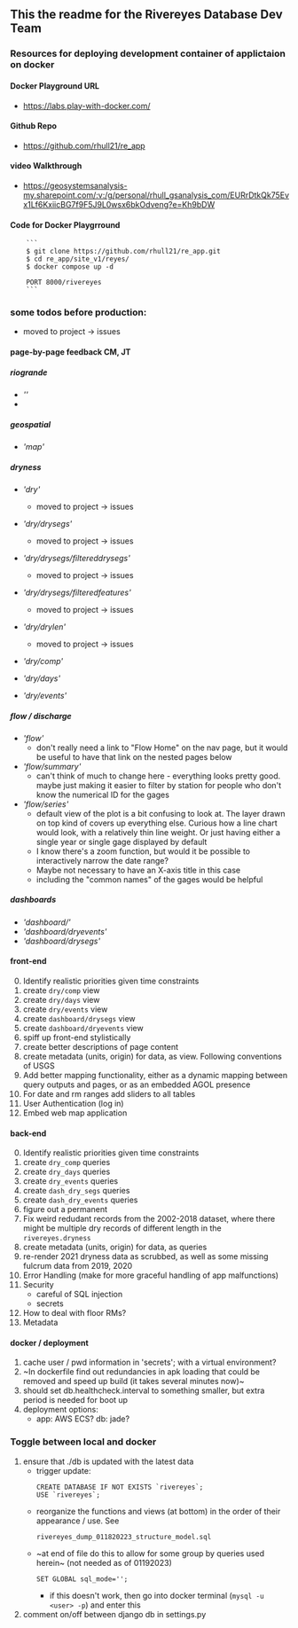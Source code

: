 ## This the readme for the Rivereyes Database Dev Team

### Resources for deploying development container of applictaion on docker 

#### Docker Playground URL 

* https://labs.play-with-docker.com/

#### Github Repo 

* https://github.com/rhull21/re_app

#### video Walkthrough

* https://geosystemsanalysis-my.sharepoint.com/:v:/g/personal/rhull_gsanalysis_com/EURrDtkQk75Evx1Lf6KxiicBG7f9F5J9L0wsx6bkOdveng?e=Kh9bDW

#### Code for Docker Playgrround

        ```
        $ git clone https://github.com/rhull21/re_app.git
        $ cd re_app/site_v1/reyes/
        $ docker compose up -d

        PORT 8000/rivereyes
        ```


### some todos before production: 

* moved to project -> issues

#### page-by-page feedback CM, JT

##### riogrande

* *''*
* 

##### geospatial

* *'map'*

##### dryness

* *'dry'*
  * moved to project -> issues

* *'dry/drysegs'*
  * moved to project -> issues

* *'dry/drysegs/filtereddrysegs'*
  * moved to project -> issues

* *'dry/drysegs/filteredfeatures'*
  * moved to project -> issues

* *'dry/drylen'*
  * moved to project -> issues
  
* *'dry/comp'*
* *'dry/days'*
* *'dry/events'*

##### flow / discharge

* *'flow'*
  * don't really need a link to "Flow Home" on the nav page, but it would be useful to have that link on the nested pages below
* *'flow/summary'*
  * can't think of much to change here - everything looks pretty good. maybe just making it easier to filter by station for people who don't know the numerical ID for the gages
* *'flow/series'*
  * default view of the plot is a bit confusing to look at. The layer drawn on top kind of covers up everything else. Curious how a line chart would look, with a relatively thin line weight. Or just having either a single year or single gage displayed by default
  * I know there's a zoom function, but would it be possible to interactively narrow the date range?
  * Maybe not necessary to have an X-axis title in this case
  * including the "common names" of the gages would be helpful

##### dashboards

* *'dashboard/'*
* *'dashboard/dryevents'*
* *'dashboard/drysegs'*


#### front-end

0. Identify realistic priorities given time constraints
1. create `dry/comp` view
2. create `dry/days` view
3. create `dry/events` view
4. create `dashboard/drysegs` view
5. create `dashboard/dryevents` view
6. spiff up front-end stylistically
7. create better descriptions of page content
8. create metadata (units, origin) for data, as view. Following conventions of USGS
9. Add better mapping functionality, either as a dynamic mapping between query outputs and pages, or as an embedded AGOL presence
10. For date and rm ranges add sliders to all tables
12. User Authentication (log in)
13. Embed web map application

#### back-end

0. Identify realistic priorities given time constraints
1. create `dry_comp` queries
2. create `dry_days` queries
3. create `dry_events` queries
4. create `dash_dry_segs` queries
5. create `dash_dry_events` queries
6. figure out a permanent
7. Fix weird redudant records from the 2002-2018 dataset, where there might be multiple dry records of different length in the `rivereyes.dryness`
8. create metadata (units, origin) for data, as queries
9. re-render 2021 dryness data as scrubbed, as well as some missing fulcrum data from 2019, 2020
10. Error Handling (make for more graceful handling of app malfunctions)
11. Security 
    - careful of SQL injection
    - secrets
12. How to deal with floor RMs?
13. Metadata


#### docker / deployment

1. cache user / pwd information in 'secrets'; with a virtual environment?
2. ~In dockerfile find out redundancies in apk loading that could be removed and speed up build (it takes several minutes now)~
3. should set db.healthcheck.interval to something smaller, but extra period is needed for boot up
4. deployment options:
    * app: AWS ECS? db: jade? 

### Toggle between local and docker

1. ensure that ./db is updated with the latest data
    * trigger update:
        ```
        CREATE DATABASE IF NOT EXISTS `rivereyes`;
        USE `rivereyes`;
        ```
    * reorganize the functions and views (at bottom) in the order of their appearance / use. See
        ```
        rivereyes_dump_011820223_structure_model.sql
        ``` 
    * ~at end of file do this to allow for some group by queries used herein~ (not needed as of 01192023)
        ```
        SET GLOBAL sql_mode='';
        ```
        * if this doesn't work, then go into docker terminal (`mysql -u <user> -p`) and enter this
2. comment on/off between django db in settings.py
